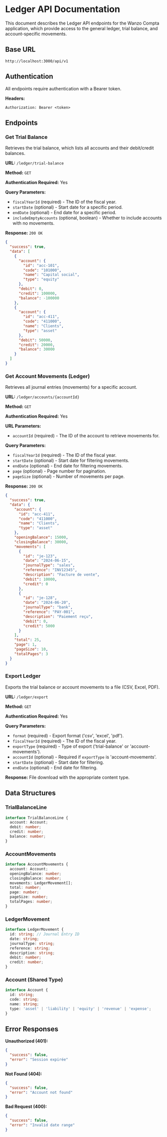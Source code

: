 # Ledger API Documentation

This document describes the Ledger API endpoints for the Wanzo Compta application, which provide access to the general ledger, trial balance, and account-specific movements.

## Base URL

```
http://localhost:3000/api/v1
```

## Authentication

All endpoints require authentication with a Bearer token.

**Headers:**
```
Authorization: Bearer <token>
```

## Endpoints

### Get Trial Balance

Retrieves the trial balance, which lists all accounts and their debit/credit balances.

**URL:** `/ledger/trial-balance`

**Method:** `GET`

**Authentication Required:** Yes

**Query Parameters:**
- `fiscalYearId` (required) - The ID of the fiscal year.
- `startDate` (optional) - Start date for a specific period.
- `endDate` (optional) - End date for a specific period.
- `includeEmptyAccounts` (optional, boolean) - Whether to include accounts with no movements.

**Response:** `200 OK`

```json
{
  "success": true,
  "data": [
    {
      "account": {
        "id": "acc-101",
        "code": "101000",
        "name": "Capital social",
        "type": "equity"
      },
      "debit": 0,
      "credit": 100000,
      "balance": -100000
    },
    {
      "account": {
        "id": "acc-411",
        "code": "411000",
        "name": "Clients",
        "type": "asset"
      },
      "debit": 50000,
      "credit": 20000,
      "balance": 30000
    }
  ]
}
```

### Get Account Movements (Ledger)

Retrieves all journal entries (movements) for a specific account.

**URL:** `/ledger/accounts/{accountId}`

**Method:** `GET`

**Authentication Required:** Yes

**URL Parameters:**
- `accountId` (required) - The ID of the account to retrieve movements for.

**Query Parameters:**
- `fiscalYearId` (required) - The ID of the fiscal year.
- `startDate` (optional) - Start date for filtering movements.
- `endDate` (optional) - End date for filtering movements.
- `page` (optional) - Page number for pagination.
- `pageSize` (optional) - Number of movements per page.

**Response:** `200 OK`

```json
{
  "success": true,
  "data": {
    "account": {
      "id": "acc-411",
      "code": "411000",
      "name": "Clients",
      "type": "asset"
    },
    "openingBalance": 15000,
    "closingBalance": 30000,
    "movements": [
      {
        "id": "je-123",
        "date": "2024-06-15",
        "journalType": "sales",
        "reference": "INV12345",
        "description": "Facture de vente",
        "debit": 10000,
        "credit": 0
      },
      {
        "id": "je-128",
        "date": "2024-06-20",
        "journalType": "bank",
        "reference": "PAY-001",
        "description": "Paiement reçu",
        "debit": 0,
        "credit": 5000
      }
    ],
    "total": 25,
    "page": 1,
    "pageSize": 10,
    "totalPages": 3
  }
}
```

### Export Ledger

Exports the trial balance or account movements to a file (CSV, Excel, PDF).

**URL:** `/ledger/export`

**Method:** `GET`

**Authentication Required:** Yes

**Query Parameters:**
- `format` (required) - Export format ('csv', 'excel', 'pdf').
- `fiscalYearId` (required) - The ID of the fiscal year.
- `exportType` (required) - Type of export ('trial-balance' or 'account-movements').
- `accountId` (optional) - Required if `exportType` is 'account-movements'.
- `startDate` (optional) - Start date for filtering.
- `endDate` (optional) - End date for filtering.

**Response:** File download with the appropriate content type.

## Data Structures

### TrialBalanceLine

```typescript
interface TrialBalanceLine {
  account: Account;
  debit: number;
  credit: number;
  balance: number;
}
```

### AccountMovements

```typescript
interface AccountMovements {
  account: Account;
  openingBalance: number;
  closingBalance: number;
  movements: LedgerMovement[];
  total: number;
  page: number;
  pageSize: number;
  totalPages: number;
}
```

### LedgerMovement

```typescript
interface LedgerMovement {
  id: string; // Journal Entry ID
  date: string;
  journalType: string;
  reference: string;
  description: string;
  debit: number;
  credit: number;
}
```

### Account (Shared Type)

```typescript
interface Account {
  id: string;
  code: string;
  name: string;
  type: 'asset' | 'liability' | 'equity' | 'revenue' | 'expense';
}
```

## Error Responses

**Unauthorized (401):**
```json
{
  "success": false,
  "error": "Session expirée"
}
```

**Not Found (404):**
```json
{
  "success": false,
  "error": "Account not found"
}
```

**Bad Request (400):**
```json
{
  "success": false,
  "error": "Invalid date range"
}
```

